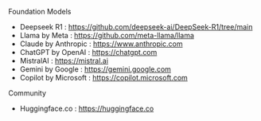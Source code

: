 Foundation Models
- Deepseek R1 : https://github.com/deepseek-ai/DeepSeek-R1/tree/main
- Llama by Meta : https://github.com/meta-llama/llama
- Claude by Anthropic : https://www.anthropic.com
- ChatGPT by OpenAI : https://chatgpt.com
- MistralAI : https://mistral.ai
- Gemini by Google : https://gemini.google.com
- Copilot by Microsoft : https://copilot.microsoft.com

Community
- Huggingface.co : https://huggingface.co


